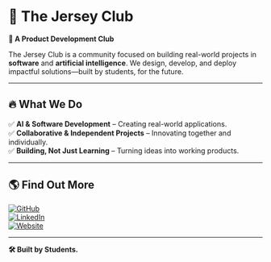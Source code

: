 # 🎽 The Jersey Club  

**🚀 A Product Development Club**  

The Jersey Club is a community focused on building real-world projects in **software** and **artificial intelligence**. We design, develop, and deploy impactful solutions—built by students, for the future.  

---

## 🔥 What We Do  
✅ **AI & Software Development** – Creating real-world applications.  
✅ **Collaborative & Independent Projects** – Innovating together and individually.  
✅ **Building, Not Just Learning** – Turning ideas into working products.  

---

## 🌎 Find Out More  

[![GitHub](https://img.shields.io/badge/GitHub-%23181717.svg?&style=for-the-badge&logo=github&logoColor=white)](https://github.com/TheJerseyClub)  
[![LinkedIn](https://img.shields.io/badge/LinkedIn-%230077B5.svg?&style=for-the-badge&logo=linkedin&logoColor=white)](#)  
[![Website](https://img.shields.io/badge/Website-Coming_Soon-%23f7df1e?&style=for-the-badge)](#)  

---

**🛠️ Built by Students.**  
